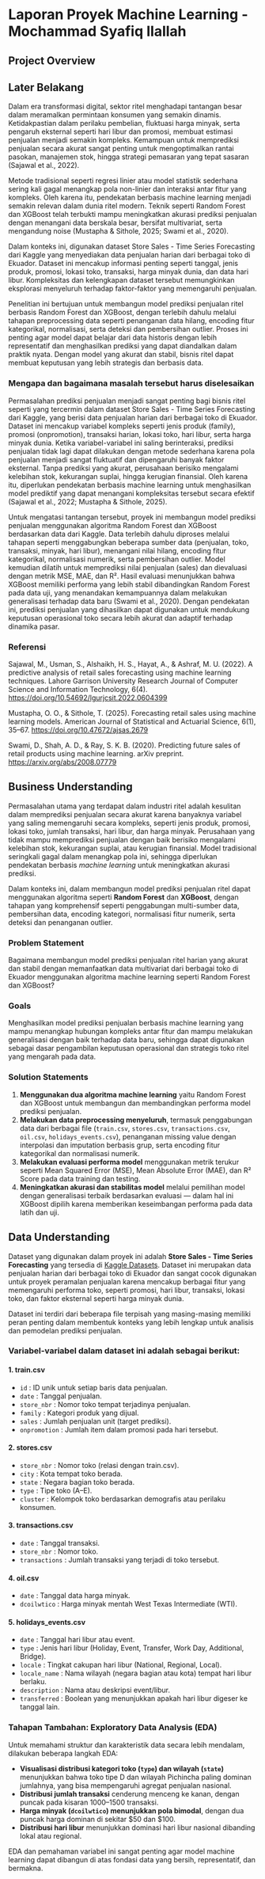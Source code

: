 # Laporan Proyek Machine Learning - Mochammad Syafiq Ilallah

## Project Overview

## Later Belakang
Dalam era transformasi digital, sektor ritel menghadapi tantangan besar dalam meramalkan permintaan konsumen yang semakin dinamis. Ketidakpastian dalam perilaku pembelian, fluktuasi harga minyak, serta pengaruh eksternal seperti hari libur dan promosi, membuat estimasi penjualan menjadi semakin kompleks. Kemampuan untuk memprediksi penjualan secara akurat sangat penting untuk mengoptimalkan rantai pasokan, manajemen stok, hingga strategi pemasaran yang tepat sasaran (Sajawal et al., 2022).

Metode tradisional seperti regresi linier atau model statistik sederhana sering kali gagal menangkap pola non-linier dan interaksi antar fitur yang kompleks. Oleh karena itu, pendekatan berbasis machine learning menjadi semakin relevan dalam dunia ritel modern. Teknik seperti Random Forest dan XGBoost telah terbukti mampu meningkatkan akurasi prediksi penjualan dengan menangani data berskala besar, bersifat multivariat, serta mengandung noise (Mustapha & Sithole, 2025; Swami et al., 2020).

Dalam konteks ini, digunakan dataset Store Sales - Time Series Forecasting dari Kaggle yang menyediakan data penjualan harian dari berbagai toko di Ekuador. Dataset ini mencakup informasi penting seperti tanggal, jenis produk, promosi, lokasi toko, transaksi, harga minyak dunia, dan data hari libur. Kompleksitas dan kelengkapan dataset tersebut memungkinkan eksplorasi menyeluruh terhadap faktor-faktor yang memengaruhi penjualan.

Penelitian ini bertujuan untuk membangun model prediksi penjualan ritel berbasis Random Forest dan XGBoost, dengan terlebih dahulu melalui tahapan preprocessing data seperti penanganan data hilang, encoding fitur kategorikal, normalisasi, serta deteksi dan pembersihan outlier. Proses ini penting agar model dapat belajar dari data historis dengan lebih representatif dan menghasilkan prediksi yang dapat diandalkan dalam praktik nyata. Dengan model yang akurat dan stabil, bisnis ritel dapat membuat keputusan yang lebih strategis dan berbasis data.

### Mengapa dan bagaimana masalah tersebut harus diselesaikan
Permasalahan prediksi penjualan menjadi sangat penting bagi bisnis ritel seperti yang tercermin dalam dataset Store Sales - Time Series Forecasting dari Kaggle, yang berisi data penjualan harian dari berbagai toko di Ekuador. Dataset ini mencakup variabel kompleks seperti jenis produk (family), promosi (onpromotion), transaksi harian, lokasi toko, hari libur, serta harga minyak dunia. Ketika variabel-variabel ini saling berinteraksi, prediksi penjualan tidak lagi dapat dilakukan dengan metode sederhana karena pola penjualan menjadi sangat fluktuatif dan dipengaruhi banyak faktor eksternal. Tanpa prediksi yang akurat, perusahaan berisiko mengalami kelebihan stok, kekurangan suplai, hingga kerugian finansial. Oleh karena itu, diperlukan pendekatan berbasis machine learning untuk menghasilkan model prediktif yang dapat menangani kompleksitas tersebut secara efektif (Sajawal et al., 2022; Mustapha & Sithole, 2025).

Untuk mengatasi tantangan tersebut, proyek ini membangun model prediksi penjualan menggunakan algoritma Random Forest dan XGBoost berdasarkan data dari Kaggle. Data terlebih dahulu diproses melalui tahapan seperti menggabungkan beberapa sumber data (penjualan, toko, transaksi, minyak, hari libur), menangani nilai hilang, encoding fitur kategorikal, normalisasi numerik, serta pembersihan outlier. Model kemudian dilatih untuk memprediksi nilai penjualan (sales) dan dievaluasi dengan metrik MSE, MAE, dan R². Hasil evaluasi menunjukkan bahwa XGBoost memiliki performa yang lebih stabil dibandingkan Random Forest pada data uji, yang menandakan kemampuannya dalam melakukan generalisasi terhadap data baru (Swami et al., 2020). Dengan pendekatan ini, prediksi penjualan yang dihasilkan dapat digunakan untuk mendukung keputusan operasional toko secara lebih akurat dan adaptif terhadap dinamika pasar.

### Referensi
Sajawal, M., Usman, S., Alshaikh, H. S., Hayat, A., & Ashraf, M. U. (2022). A predictive analysis of retail sales forecasting using machine learning techniques. Lahore Garrison University Research Journal of Computer Science and Information Technology, 6(4). https://doi.org/10.54692/lgurjcsit.2022.0604399

Mustapha, O. O., & Sithole, T. (2025). Forecasting retail sales using machine learning models. American Journal of Statistical and Actuarial Science, 6(1), 35–67. https://doi.org/10.47672/ajsas.2679

Swami, D., Shah, A. D., & Ray, S. K. B. (2020). Predicting future sales of retail products using machine learning. arXiv preprint. https://arxiv.org/abs/2008.07779

## **Business Understanding**

Permasalahan utama yang terdapat dalam industri ritel adalah kesulitan dalam memprediksi penjualan secara akurat karena banyaknya variabel yang saling memengaruhi secara kompleks, seperti jenis produk, promosi, lokasi toko, jumlah transaksi, hari libur, dan harga minyak. Perusahaan yang tidak mampu memprediksi penjualan dengan baik berisiko mengalami kelebihan stok, kekurangan suplai, atau kerugian finansial. Model tradisional seringkali gagal dalam menangkap pola ini, sehingga diperlukan pendekatan berbasis *machine learning* untuk meningkatkan akurasi prediksi.

Dalam konteks ini, dalam membangun model prediksi penjualan ritel dapat menggunakan algoritma seperti **Random Forest** dan **XGBoost**, dengan tahapan yang komprehensif seperti penggabungan multi-sumber data, pembersihan data, encoding kategori, normalisasi fitur numerik, serta deteksi dan penanganan outlier.

### **Problem Statement**

Bagaimana membangun model prediksi penjualan ritel harian yang akurat dan stabil dengan memanfaatkan data multivariat dari berbagai toko di Ekuador menggunakan algoritma machine learning seperti Random Forest dan XGBoost?

### **Goals**

Menghasilkan model prediksi penjualan berbasis machine learning yang mampu menangkap hubungan kompleks antar fitur dan mampu melakukan generalisasi dengan baik terhadap data baru, sehingga dapat digunakan sebagai dasar pengambilan keputusan operasional dan strategis toko ritel yang mengarah pada data.

### **Solution Statements**

1. **Menggunakan dua algoritma machine learning** yaitu Random Forest dan XGBoost untuk membangun dan membandingkan performa model prediksi penjualan.
2. **Melakukan data preprocessing menyeluruh**, termasuk penggabungan data dari berbagai file (`train.csv`, `stores.csv`, `transactions.csv`, `oil.csv`, `holidays_events.csv`), penanganan missing value dengan interpolasi dan imputation berbasis grup, serta encoding fitur kategorikal dan normalisasi numerik.
3. **Melakukan evaluasi performa model** menggunakan metrik terukur seperti Mean Squared Error (MSE), Mean Absolute Error (MAE), dan R² Score pada data training dan testing.
4. **Meningkatkan akurasi dan stabilitas model** melalui pemilihan model dengan generalisasi terbaik berdasarkan evaluasi — dalam hal ini XGBoost dipilih karena memberikan keseimbangan performa pada data latih dan uji.

## **Data Understanding**

Dataset yang digunakan dalam proyek ini adalah **Store Sales - Time Series Forecasting** yang tersedia di [Kaggle Datasets](https://www.kaggle.com/datasets/shiyonisagar/store-sales-time-series-forecasting). Dataset ini merupakan data penjualan harian dari berbagai toko di Ekuador dan sangat cocok digunakan untuk proyek peramalan penjualan karena mencakup berbagai fitur yang memengaruhi performa toko, seperti promosi, hari libur, transaksi, lokasi toko, dan faktor eksternal seperti harga minyak dunia.

Dataset ini terdiri dari beberapa file terpisah yang masing-masing memiliki peran penting dalam membentuk konteks yang lebih lengkap untuk analisis dan pemodelan prediksi penjualan.

### **Variabel-variabel dalam dataset ini adalah sebagai berikut:**

#### **1. train.csv**

* `id` : ID unik untuk setiap baris data penjualan.
* `date` : Tanggal penjualan.
* `store_nbr` : Nomor toko tempat terjadinya penjualan.
* `family` : Kategori produk yang dijual.
* `sales` : Jumlah penjualan unit (target prediksi).
* `onpromotion` : Jumlah item dalam promosi pada hari tersebut.

#### **2. stores.csv**

* `store_nbr` : Nomor toko (relasi dengan train.csv).
* `city` : Kota tempat toko berada.
* `state` : Negara bagian toko berada.
* `type` : Tipe toko (A–E).
* `cluster` : Kelompok toko berdasarkan demografis atau perilaku konsumen.

#### **3. transactions.csv**

* `date` : Tanggal transaksi.
* `store_nbr` : Nomor toko.
* `transactions` : Jumlah transaksi yang terjadi di toko tersebut.

#### **4. oil.csv**

* `date` : Tanggal data harga minyak.
* `dcoilwtico` : Harga minyak mentah West Texas Intermediate (WTI).

#### **5. holidays\_events.csv**

* `date` : Tanggal hari libur atau event.
* `type` : Jenis hari libur (Holiday, Event, Transfer, Work Day, Additional, Bridge).
* `locale` : Tingkat cakupan hari libur (National, Regional, Local).
* `locale_name` : Nama wilayah (negara bagian atau kota) tempat hari libur berlaku.
* `description` : Nama atau deskripsi event/libur.
* `transferred` : Boolean yang menunjukkan apakah hari libur digeser ke tanggal lain.


### **Tahapan Tambahan: Exploratory Data Analysis (EDA)**

Untuk memahami struktur dan karakteristik data secara lebih mendalam, dilakukan beberapa langkah EDA:

* **Visualisasi distribusi kategori toko (`type`) dan wilayah (`state`)** menunjukkan bahwa toko tipe D dan wilayah Pichincha paling dominan jumlahnya, yang bisa mempengaruhi agregat penjualan nasional.
* **Distribusi jumlah transaksi** cenderung menceng ke kanan, dengan puncak pada kisaran 1000–1500 transaksi.
* **Harga minyak (`dcoilwtico`) menunjukkan pola bimodal**, dengan dua puncak harga dominan di sekitar \$50 dan \$100.
* **Distribusi hari libur** menunjukkan dominasi hari libur nasional dibanding lokal atau regional.

EDA dan pemahaman variabel ini sangat penting agar model machine learning dapat dibangun di atas fondasi data yang bersih, representatif, dan bermakna.


